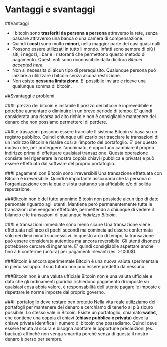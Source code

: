 # Vantaggi e svantaggi

##Vantaggi

- I bitcoin sono __trasferiti da persona a persona__ attraverso la rete, senza passare attraverso una banca o una camera di compensazione.
- Quindi i __costi__ sono molto __minori__, nella maggior parte dei casi quasi nulli.
- Possono essere utilizzati in tutto il mondo. Infatti sono sempre di più i siti, i negozi, i bar e i ristoranti che permettono questo metodo di pagamento. Questi enti sono riconoscibile dalla dicitura _Bitcoin accepted here_.
- Non si necessita di alcun tipo di prerequisito.  Qualunque persona può iniziare a utilizzare i bitcoin senza alcuna restrizione.
- Non esiste __nessuna limitazione__. E' possibile inviare e riceve una qualunque somma di bitcoin.

##Svantaggi e problemi

###Il prezzo dei bitcoin è instabile
Il prezzo dei bitcoin è inprevedibile e potrebbe aumentare o diminuire in un breve periodo di tempo. E' quindi considerata una risorsa ad alto richio e non è consigliabile mantenere del denaro che non possiamo permetterci di perdere.

###Le trasazioni possono essere tracciate
Il sistema Bitcoin si basa su un registro pubblico. Quindi chiunque utilizzarlo per tracciare le transazioni di un indirizzo Bitcoin e risalire così all'importo del portafoglio. E' per questo motivo che, per proteggere l'anonimato, è opportuno cambiare il proprio indirizzo prima di effettuare qualsiasi transazione. Questa operazione consiste nel rigenerare la nostra coppia chiavi (pubblica e privata) e può essere effettuata dal software del proprio portafoglio.

###I pagamenti con Bitcoin sono irreversibili
Una transazione effettuata con  Bitcoin è irreversibile. Quindi è importante assicurarci che la persona o l'organizzazione con la quale si sta trattando sia affidabile e/o di solida reputazione.

###Bitcoin non è del tutto anonimo
Bitcoin non possiede alcun tipo di dato personale riguardo agli utenti. Mantiene però permanentemente tutte le transazioni che vengono effettuate, permettendo a chiunque di vedere il bilancio e le transazioni di qualunque _indirizzo Bitcoin_.

###Le transazioni immediate sono meno sicure
Una transazione viene effettuata nell'arco di pochi secondi ma comincia ad essere confermata solo nei dieci minuti successsivi. In questo arco di tempo, la transazione può essere considerata autentica ma ancora reversibile. Gli utenti disonesti potrebbero cercare di ingannare. E' quindi consigliabile aspettare anche fino a 6 conferme (un'ora) per pagamenti rilevanti (es. >1000$).

###Bitcoin è ancora sperimentale
Bitcoin è una nuova valuta sperimentale in pieno sviluppo. Il suo futuro non può essere predetto da nessuno.

###Bitcoin non è una valuta ufficiale
Bitcoin non è una valuta ufficiale e dato che gli ordinamenti giuridici richiedono pagamento di imposte su qualsiasi cosa abbia valore, è responsabilità dell'utente pagare le imposte e rispettare le norme imposte dal proprio governo.

###Il portafoglio deve restare ben protetto
Nella vita reale utilizziamo dei portafogli per mantenere del denaro e cerchiamo di tenerlo al più sicuro possibile. Lo stesso vale in Bitcoin. Esiste un portafoglio, chiamato __wallet__, che contiene una coppia di chiavi (__chiave pubblica e privata__) dove la chiave privata identifica il numero di bitcoin che possediamo. Quindi deve essere tenuta al sicura e bisogna adottare le opportune precauzioni (es. backup) affinchè non venga smarrita perchè senza di questa il nostro denaro è perso per sempre.










